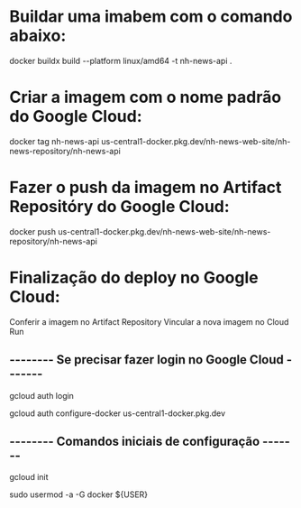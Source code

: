 

# Buildar uma imabem com o comando abaixo:
docker buildx build --platform linux/amd64 -t nh-news-api .

# Criar a imagem com o nome padrão do Google Cloud:
docker tag nh-news-api us-central1-docker.pkg.dev/nh-news-web-site/nh-news-repository/nh-news-api

# Fazer o push da imagem no Artifact Repositóry do Google Cloud:
docker push us-central1-docker.pkg.dev/nh-news-web-site/nh-news-repository/nh-news-api

# Finalização do deploy no Google Cloud:
Conferir a imagem no Artifact Repository
Vincular a nova imagem no Cloud Run

## **-------- Se precisar fazer login no Google Cloud -------**

gcloud auth login

gcloud auth configure-docker us-central1-docker.pkg.dev

## **-------- Comandos iniciais de configuração -------**

gcloud init

sudo usermod -a -G docker ${USER}

